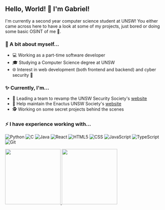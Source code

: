 ## Hello, World! 👋 I'm Gabriel!
I'm currently a second year computer science student at UNSW! You either came across here to have a look at some of my projects, just bored or doing some basic OSINT of me 👀.

### 💬 A bit about myself...
- 💻 Working as a part-time software developer
- 🎓 Studying a Computer Science degree at UNSW
- 🌐 Interest in web development (both frontend and backend) and cyber security 🤔

### ✨ Currently, I'm...
- 🔐 Leading a team to revamp the UNSW Security Society's [website](https://unswsecurity.com/)
- 🔧 Help maintain the Enactus UNSW Society's [website](https://enactusunsw.org/)
- 🕵️ Working on some secret projects behind the scenes

### ⚡ I have experience working with...
![Python](https://img.shields.io/badge/-Python-333333?style=flat&logo=python)
![C](https://img.shields.io/badge/-C-333333?style=flat&logo=c)
![Java](https://img.shields.io/badge/-Java-333333?style=flat&logo=Java&logoColor=007396)
![React](https://img.shields.io/badge/-React-333333?style=flat&logo=react)
![HTML5](https://img.shields.io/badge/-HTML5-333333?style=flat&logo=HTML5)
![CSS](https://img.shields.io/badge/-CSS-333333?style=flat&logo=CSS3&logoColor=1572B6)
![JavaScript](https://img.shields.io/badge/-JavaScript-333333?style=flat&logo=javascript)
![TypeScript](https://img.shields.io/badge/-TypeScript-333333?style=flat&logo=typescript)
![Git](https://img.shields.io/badge/-Git-333333?style=flat&logo=git)

<a href="https://github.com/gtangelo">
  <img height="180em" src="https://github-readme-stats.vercel.app/api?username=gtangelo&show_icons=true&theme=dark" />
  <img height="180em" src="https://github-readme-stats.vercel.app/api/top-langs/?username=gtangelo&theme=dark&layout=compact" />
</a>
